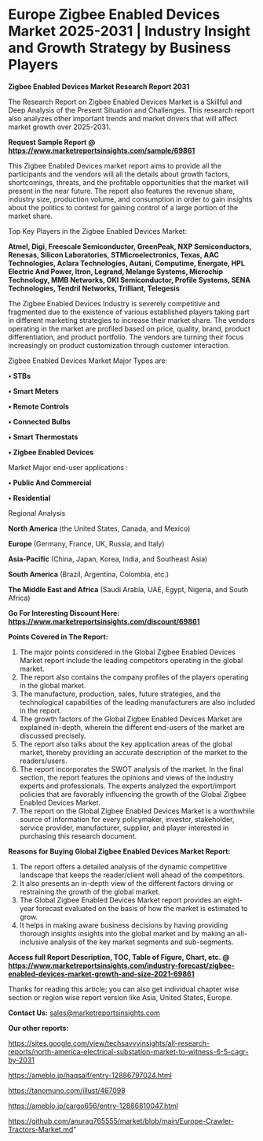 # Europe Zigbee Enabled Devices Market 2025-2031 | Industry Insight and Growth Strategy by Business Players

<strong>Zigbee Enabled Devices Market Research Report 2031</strong>

The Research Report on Zigbee Enabled Devices Market is a Skillful and Deep Analysis of the Present Situation and Challenges. This research report also analyzes other important trends and market drivers that will affect market growth over 2025-2031.

<strong>Request Sample Report @ <a href=https://www.marketreportsinsights.com/sample/69861>https://www.marketreportsinsights.com/sample/69861</a></strong>

This Zigbee Enabled Devices market report aims to provide all the participants and the vendors will all the details about growth factors, shortcomings, threats, and the profitable opportunities that the market will present in the near future. The report also features the revenue share, industry size, production volume, and consumption in order to gain insights about the politics to contest for gaining control of a large portion of the market share.

Top Key Players in the Zigbee Enabled Devices Market:

<strong>Atmel, Digi, Freescale Semiconductor, GreenPeak, NXP Semiconductors, Renesas, Silicon Laboratories, STMicroelectronics, Texas, AAC Technologies, Aclara Technologies, Autani, Computime, Energate, HPL Electric And Power, Itron, Legrand, Melange Systems, Microchip Technology, MMB Networks, OKI Semiconductor, Profile Systems, SENA Technologies, Tendril Networks, Trilliant, Telegesis</strong>

The Zigbee Enabled Devices Industry is severely competitive and fragmented due to the existence of various established players taking part in different marketing strategies to increase their market share. The vendors operating in the market are profiled based on price, quality, brand, product differentiation, and product portfolio. The vendors are turning their focus increasingly on product customization through customer interaction.

Zigbee Enabled Devices Market Major Types are:

<strong>• STBs

• Smart Meters

• Remote Controls

• Connected Bulbs

• Smart Thermostats

• Zigbee Enabled Devices</strong>

Market Major end-user applications :

<strong>• Public And Commercial

• Residential</strong>

Regional Analysis

</u><strong><b>North America</b></strong> (the United States, Canada, and Mexico)

<strong><b>Europe </b></strong>(Germany, France, UK, Russia, and Italy)

<strong><b>Asia-Pacific</b></strong> (China, Japan, Korea, India, and Southeast Asia)

<strong><b>South America</b></strong> (Brazil, Argentina, Colombia, etc.)

<strong><b>The Middle East and Africa</b></strong> (Saudi Arabia, UAE, Egypt, Nigeria, and South Africa)

<strong>Go For Interesting Discount Here: <a href=https://www.marketreportsinsights.com/discount/69861>https://www.marketreportsinsights.com/discount/69861</a></strong>

<strong>Points Covered in The Report:</strong>
<ol>
  <li>The major points considered in the Global Zigbee Enabled Devices Market report include the leading competitors operating in the global market.</li>
  <li>The report also contains the company profiles of the players operating in the global market.</li>
  <li>The manufacture, production, sales, future strategies, and the technological capabilities of the leading manufacturers are also included in the report.</li>
  <li>The growth factors of the Global Zigbee Enabled Devices Market are explained in-depth, wherein the different end-users of the market are discussed precisely.</li>
  <li>The report also talks about the key application areas of the global market, thereby providing an accurate description of the market to the readers/users.</li>
  <li>The report incorporates the SWOT analysis of the market. In the final section, the report features the opinions and views of the industry experts and professionals. The experts analyzed the export/import policies that are favorably influencing the growth of the Global Zigbee Enabled Devices Market.</li>
  <li>The report on the Global Zigbee Enabled Devices Market is a worthwhile source of information for every policymaker, investor, stakeholder, service provider, manufacturer, supplier, and player interested in purchasing this research document.</li>
</ol>
<strong>Reasons for Buying Global Zigbee Enabled Devices Market Report:</strong>

<ol>
  <li>The report offers a detailed analysis of the dynamic competitive landscape that keeps the reader/client well ahead of the competitors.</li>
  <li>It also presents an in-depth view of the different factors driving or restraining the growth of the global market.</li>
  <li>The Global Zigbee Enabled Devices Market report provides an eight-year forecast evaluated on the basis of how the market is estimated to grow.</li>
  <li>It helps in making aware business decisions by having providing thorough insights insights into the global market and by making an all-inclusive analysis of the key market segments and sub-segments.</li>
</ol>
<strong>Access full Report Description, TOC, Table of Figure, Chart, etc. @ <a href=https://www.marketreportsinsights.com/industry-forecast/zigbee-enabled-devices-market-growth-and-size-2021-69861>https://www.marketreportsinsights.com/industry-forecast/zigbee-enabled-devices-market-growth-and-size-2021-69861</a></strong>


Thanks for reading this article; you can also get individual chapter wise section or region wise report version like Asia, United States, Europe.

<strong>Contact Us:</strong>
sales@marketreportsinsights.com

<strong>Our other reports:</strong>

<a href=https://sites.google.com/view/techsavvyinsights/all-research-reports/north-america-electrical-substation-market-to-witness-6-5-cagr-by-2031>https://sites.google.com/view/techsavvyinsights/all-research-reports/north-america-electrical-substation-market-to-witness-6-5-cagr-by-2031</a>

<a href=https://ameblo.jp/haqsaif/entry-12886797024.html>https://ameblo.jp/haqsaif/entry-12886797024.html</a>

<a href=https://tanomuno.com/illust/467098>https://tanomuno.com/illust/467098</a>

<a href=https://ameblo.jp/cargo656/entry-12886810047.html>https://ameblo.jp/cargo656/entry-12886810047.html</a>

<a href=https://github.com/anurag765555/market/blob/main/Europe-Crawler-Tractors-Market.md>https://github.com/anurag765555/market/blob/main/Europe-Crawler-Tractors-Market.md</a>"

